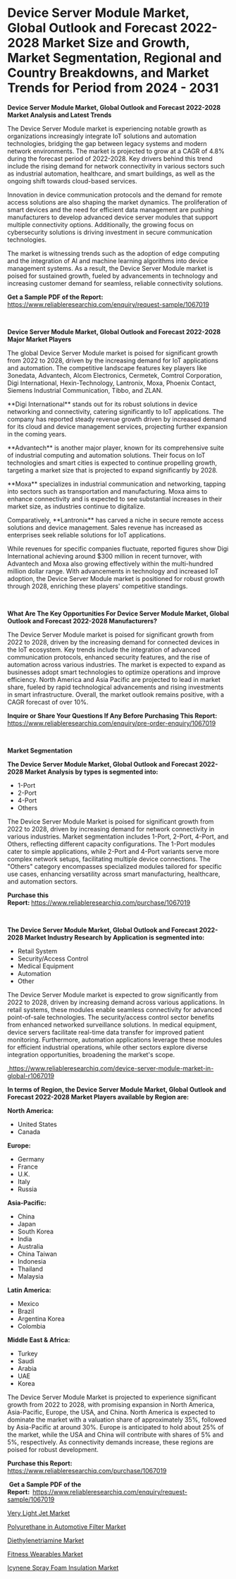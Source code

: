 <p><h1>Device Server Module Market, Global Outlook and Forecast 2022-2028 Market Size and Growth, Market Segmentation, Regional and Country Breakdowns, and Market Trends for Period from 2024 -  2031</h1></p><p><strong>Device Server Module Market, Global Outlook and Forecast 2022-2028 Market Analysis and Latest Trends</strong></p>
<p><p>The Device Server Module market is experiencing notable growth as organizations increasingly integrate IoT solutions and automation technologies, bridging the gap between legacy systems and modern network environments. The market is projected to grow at a CAGR of 4.8% during the forecast period of 2022-2028. Key drivers behind this trend include the rising demand for network connectivity in various sectors such as industrial automation, healthcare, and smart buildings, as well as the ongoing shift towards cloud-based services.</p><p>Innovation in device communication protocols and the demand for remote access solutions are also shaping the market dynamics. The proliferation of smart devices and the need for efficient data management are pushing manufacturers to develop advanced device server modules that support multiple connectivity options. Additionally, the growing focus on cybersecurity solutions is driving investment in secure communication technologies.</p><p>The market is witnessing trends such as the adoption of edge computing and the integration of AI and machine learning algorithms into device management systems. As a result, the Device Server Module market is poised for sustained growth, fueled by advancements in technology and increasing customer demand for seamless, reliable connectivity solutions.</p></p>
<p><strong>Get a Sample PDF of the Report:&nbsp;</strong> <a href="https://www.reliableresearchiq.com/enquiry/request-sample/1067019">https://www.reliableresearchiq.com/enquiry/request-sample/1067019</a></p>
<p>&nbsp;</p>
<p><strong>Device Server Module Market, Global Outlook and Forecast 2022-2028 Major Market Players</strong></p>
<p><p>The global Device Server Module market is poised for significant growth from 2022 to 2028, driven by the increasing demand for IoT applications and automation. The competitive landscape features key players like 3onedata, Advantech, Alcom Electronics, Cermetek, Comtrol Corporation, Digi International, Hexin-Technology, Lantronix, Moxa, Phoenix Contact, Siemens Industrial Communication, Tibbo, and ZLAN.</p><p>**Digi International** stands out for its robust solutions in device networking and connectivity, catering significantly to IoT applications. The company has reported steady revenue growth driven by increased demand for its cloud and device management services, projecting further expansion in the coming years.</p><p>**Advantech** is another major player, known for its comprehensive suite of industrial computing and automation solutions. Their focus on IoT technologies and smart cities is expected to continue propelling growth, targeting a market size that is projected to expand significantly by 2028.</p><p>**Moxa** specializes in industrial communication and networking, tapping into sectors such as transportation and manufacturing. Moxa aims to enhance connectivity and is expected to see substantial increases in their market size, as industries continue to digitalize.</p><p>Comparatively, **Lantronix** has carved a niche in secure remote access solutions and device management. Sales revenue has increased as enterprises seek reliable solutions for IoT applications.</p><p>While revenues for specific companies fluctuate, reported figures show Digi International achieving around $300 million in recent turnover, with Advantech and Moxa also growing effectively within the multi-hundred million dollar range. With advancements in technology and increased IoT adoption, the Device Server Module market is positioned for robust growth through 2028, enriching these players' competitive standings.</p></p>
<p>&nbsp;</p>
<p><strong>What Are The Key Opportunities For Device Server Module Market, Global Outlook and Forecast 2022-2028 Manufacturers?</strong></p>
<p><p>The Device Server Module market is poised for significant growth from 2022 to 2028, driven by the increasing demand for connected devices in the IoT ecosystem. Key trends include the integration of advanced communication protocols, enhanced security features, and the rise of automation across various industries. The market is expected to expand as businesses adopt smart technologies to optimize operations and improve efficiency. North America and Asia Pacific are projected to lead in market share, fueled by rapid technological advancements and rising investments in smart infrastructure. Overall, the market outlook remains positive, with a CAGR forecast of over 10%.</p></p>
<p><strong>Inquire or Share Your Questions If Any Before Purchasing This Report:</strong> <a href="https://www.reliableresearchiq.com/enquiry/pre-order-enquiry/1067019">https://www.reliableresearchiq.com/enquiry/pre-order-enquiry/1067019</a></p>
<p>&nbsp;</p>
<p><strong>Market Segmentation</strong></p>
<p><strong>The Device Server Module Market, Global Outlook and Forecast 2022-2028 Market Analysis by types is segmented into:</strong></p>
<p><ul><li>1-Port</li><li>2-Port</li><li>4-Port</li><li>Others</li></ul></p>
<p><p>The Device Server Module Market is poised for significant growth from 2022 to 2028, driven by increasing demand for network connectivity in various industries. Market segmentation includes 1-Port, 2-Port, 4-Port, and Others, reflecting different capacity configurations. The 1-Port modules cater to simple applications, while 2-Port and 4-Port variants serve more complex network setups, facilitating multiple device connections. The "Others" category encompasses specialized modules tailored for specific use cases, enhancing versatility across smart manufacturing, healthcare, and automation sectors.</p></p>
<p><strong>Purchase this Report:&nbsp;</strong><a href="https://www.reliableresearchiq.com/purchase/1067019">https://www.reliableresearchiq.com/purchase/1067019</a></p>
<p>&nbsp;</p>
<p><strong>The Device Server Module Market, Global Outlook and Forecast 2022-2028 Market Industry Research by Application is segmented into:</strong></p>
<p><ul><li>Retail System</li><li>Security/Access Control</li><li>Medical Equipment</li><li>Automation</li><li>Other</li></ul></p>
<p><p>The Device Server Module market is expected to grow significantly from 2022 to 2028, driven by increasing demand across various applications. In retail systems, these modules enable seamless connectivity for advanced point-of-sale technologies. The security/access control sector benefits from enhanced networked surveillance solutions. In medical equipment, device servers facilitate real-time data transfer for improved patient monitoring. Furthermore, automation applications leverage these modules for efficient industrial operations, while other sectors explore diverse integration opportunities, broadening the market's scope.</p></p>
<p><a href="https://www.reliableresearchiq.com/device-server-module-market-in-global-r1067019">&nbsp;https://www.reliableresearchiq.com/device-server-module-market-in-global-r1067019</a></p>
<p><strong>In terms of Region, the Device Server Module Market, Global Outlook and Forecast 2022-2028 Market Players available by Region are:</strong></p>
<p>
    <p> <strong> North America: </strong>
        <ul>
            <li>United States</li>
            <li>Canada</li>
        </ul>
        </p> 
    <p> <strong> Europe: </strong>
        <ul>
            <li>Germany</li>
            <li>France</li>
            <li>U.K.</li>
            <li>Italy</li>
            <li>Russia</li>
        </ul>
        </p> 
    <p> <strong> Asia-Pacific: </strong>
        <ul>
            <li>China</li>
            <li>Japan</li>
            <li>South Korea</li>
            <li>India</li>
            <li>Australia</li>
            <li>China Taiwan</li>
            <li>Indonesia</li>
            <li>Thailand</li>
            <li>Malaysia</li>
        </ul>
        </p> 
    <p> <strong> Latin America: </strong>
        <ul>
            <li>Mexico</li>
            <li>Brazil</li>
            <li>Argentina Korea</li>
            <li>Colombia</li>
        </ul>
        </p> 
    <p> <strong> Middle East & Africa: </strong>
        <ul>
            <li>Turkey</li>
            <li>Saudi</li>
            <li>Arabia</li>
            <li>UAE</li>
            <li>Korea</li>
        </ul>
    </p>
    </p>
<p><p>The Device Server Module Market is projected to experience significant growth from 2022 to 2028, with promising expansion in North America, Asia-Pacific, Europe, the USA, and China. North America is expected to dominate the market with a valuation share of approximately 35%, followed by Asia-Pacific at around 30%. Europe is anticipated to hold about 25% of the market, while the USA and China will contribute with shares of 5% and 5%, respectively. As connectivity demands increase, these regions are poised for robust development.</p></p>
<p><strong>Purchase this Report: </strong><a href="https://www.reliableresearchiq.com/purchase/1067019">https://www.reliableresearchiq.com/purchase/1067019</a></p>
<p>&nbsp;<strong>Get a Sample PDF of the Report:&nbsp;&nbsp;</strong><a href="https://www.reliableresearchiq.com/enquiry/request-sample/1067019">https://www.reliableresearchiq.com/enquiry/request-sample/1067019</a></p>
<p><strong></strong></p>
<p><p><a href="https://www.linkedin.com/pulse/very-light-jet-market-size-share-trends-analysis-report-vg0ce?trackingId=FxNUgVGGSk6KOmjbaeUxBA%3D%3D">Very Light Jet Market</a></p><p><a href="https://www.linkedin.com/pulse/polyurethane-automotive-filter-market-strategic-insights-qn3je?trackingId=UVTSdFaoQ9ab5w89uHrO2w%3D%3D">Polyurethane in Automotive Filter Market</a></p><p><a href="https://www.linkedin.com/pulse/diethylenetriamine-market-global-regional-analysis-focus-3owqe?trackingId=vdh4lwtNSH%2B0kuHgQZnL0w%3D%3D">Diethylenetriamine Market</a></p><p><a href="https://www.linkedin.com/pulse/global-fitness-wearables-market-focus-product-type-sports-shoesheart-oiite?trackingId=j%2BNaoT2GSAa1o0P6sb0Ngg%3D%3D">Fitness Wearables Market</a></p><p><a href="https://www.linkedin.com/pulse/icynene-spray-foam-insulation-market-investigation-industry-xbmte?trackingId=0IPsK34%2FQR21Uz%2FCqQEt6w%3D%3D">Icynene Spray Foam Insulation Market</a></p></p>